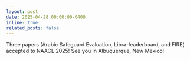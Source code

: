 ```yaml
---
layout: post
date: 2025-04-28 00:00:00-0400
inline: true
related_posts: false
---
```


Three papers (Arabic Safeguard Evaluation, Libra-leaderboard, and FIRE) accepted to NAACL 2025! See you in Albuquerque, New Mexico!